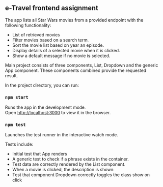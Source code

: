 ## e-Travel frontend assignment

The app lists all Star Wars movies from a provided endpoint with the following functionality:

* List of retrieved movies
* Filter movies based on a search term.
* Sort the movie list based on year an episode.
* Display details of a selected movie when it is clicked.
* Show a default message if no movie is selected.

Main project consists of three components, List, Dropdown and the generic App component. 
These components combined provide the requested result.

In the project directory, you can run:

### `npm start`

Runs the app in the development mode.<br>
Open [http://localhost:3000](http://localhost:3000) to view it in the browser.

### `npm test`

Launches the test runner in the interactive watch mode.<br>

Tests include:

* Initial test that App renders
* A generic test to check if a phrase exists in the container. 
* Test data are correctly rendered by the List component.
* When a movie is clicked, the description is shown
* Test that component Dropdown correctly toggles the class show on click
